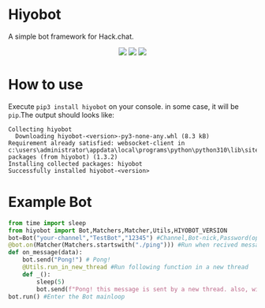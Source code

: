 # Hiyobot
A simple bot framework for Hack.chat.

<center><img src="https://img.shields.io/badge/Powered%20By-Python-blue.svg"></img> <img src="https://img.shields.io/badge/Powered%20By-websocket_client-blue.svg"></img> <img src="https://img.shields.io/badge/Document%20version-0.0.2-green.svg"></img></center>

# How to use
Execute `pip3 install hiyobot` on your console. in some case, it will be `pip`.The output should looks like:
```
Collecting hiyobot
  Downloading hiyobot-<version>-py3-none-any.whl (8.3 kB)
Requirement already satisfied: websocket-client in c:\users\administrator\appdata\local\programs\python\python310\lib\site-packages (from hiyobot) (1.3.2)
Installing collected packages: hiyobot
Successfully installed hiyobot-<version>
```
# Example Bot
```python
from time import sleep
from hiyobot import Bot,Matchers,Matcher,Utils,HIYOBOT_VERSION
bot=Bot("your-channel","TestBot","12345") #Channel,Bot-nick,Password(optional)
@bot.on(Matcher(Matchers.startswith("./ping"))) #Run when recived message that startswith "./ping"
def on_message(data):
    bot.send("Pong!") # Pong!
    @Utils.run_in_new_thread #Run following function in a new thread
    def _():
        sleep(5)
        bot.send(f"Pong! this message is sent by a new thread. also, with POWERFUL [HiyoBot](https://github.com/MaggieLOL/hiyobot) HCBot Framework Version {HIYOBOT_VERSION}!") # Pong#2
bot.run() #Enter the Bot mainloop
```